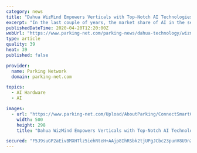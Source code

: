 ```yaml
---
category: news
title: "Dahua WizMind Empowers Verticals with Top-Notch AI Technologies"
excerpt: "In the last couple of years, the market share of AI in the security industry is becoming increasingly remarkable. Powered by AI chip and deep learning algorithms, WizMind provides comprehensive human-oriented solutions including face recognition, privacy protection, human video metadata, people counting, stereo analysis, etc., enabling rapid ..."
publishedDateTime: 2020-04-20T12:20:00Z
webUrl: "https://www.parking-net.com/parking-news/dahua-technology/wizmind-empowers-ai-technologies"
type: article
quality: 39
heat: 39
published: false

provider:
  name: Parking Network
  domain: parking-net.com

topics:
  - AI Hardware
  - AI

images:
  - url: "https://www.parking-net.com/Upload/AboutParking/ConnectSmartCity.jpg"
    width: 500
    height: 298
    title: "Dahua WizMind Empowers Verticals with Top-Notch AI Technologies"

secured: "F5J9suGP2aEivBMXHTlz5iehRteH+AAjp8IhRSbk2tjUPgJCbc23punV8U9nZPHBAQdpv7nwVssWjSom5dInIJUipZa9ogLJdt82E37JWs0LRusygGs+e588HKnPH8fkueG47cUZjVHxro4AufU8ES0xSWY8KiColMYz9qwTPcqyYLuXMpMcD3OCnzlepIXd4vgvT8J4QsCkE1wirHQNU2gEHdYHz3VR+NW9sUJqfP6If6FmaIARMxuG2iJ9AAJH3BTy1nePXn3VsBEs89Ati0P0oODGCytG8PAQ5yPuMA0u1mQkHxkUjzp4lj/P/tSZ;piRV/5s/GMZ6fLl3ZWgbWw=="
---
```


